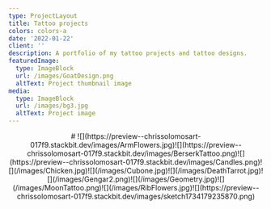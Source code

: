 ```yaml
---
type: ProjectLayout
title: Tattoo projects
colors: colors-a
date: '2022-01-22'
client: ''
description: A portfolio of my tattoo projects and tattoo designs.
featuredImage:
  type: ImageBlock
  url: /images/GoatDesign.png
  altText: Project thumbnail image
media:
  type: ImageBlock
  url: /images/bg3.jpg
  altText: Project image
---
```

<div style="text-align: center"># ![](https://preview--chrissolomosart-017f9.stackbit.dev/images/ArmFlowers.jpg)![](https://preview--chrissolomosart-017f9.stackbit.dev/images/BerserkTattoo.png)![](https://preview--chrissolomosart-017f9.stackbit.dev/images/Candles.png)![](/images/Chicken.jpg)![](/images/Cubone.jpg)![](/images/DeathTarrot.jpg)![](/images/Gengar2.png)![](/images/Geometry.jpg)![](/images/MoonTattoo.png)![](/images/RibFlowers.jpg)![](https://preview--chrissolomosart-017f9.stackbit.dev/images/sketch1734179235870.png)</div>

